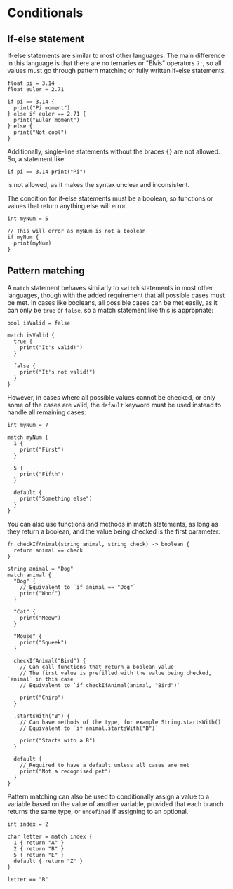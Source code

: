 # Conditionals

## If-else statement

If-else statements are similar to most other languages. The main difference in this language is that there are no ternaries or "Elvis" operators `?:`, so all values must go through pattern matching or fully written if-else statements.

```
float pi = 3.14
float euler = 2.71

if pi == 3.14 {
  print("Pi moment")
} else if euler == 2.71 {
  print("Euler moment")
} else {
  print("Not cool")
}
```

Additionally, single-line statements without the braces `{}` are not allowed. So, a statement like:

```
if pi == 3.14 print("Pi")
```

is not allowed, as it makes the syntax unclear and inconsistent.

The condition for if-else statements must be a boolean, so functions or values that return anything else will error.

```
int myNum = 5

// This will error as myNum is not a boolean
if myNum {
  print(myNum)
}
```

## Pattern matching

A `match` statement behaves similarly to `switch` statements in most other languages, though with the added requirement that all possible cases must be met. In cases like booleans, all possible cases can be met easily, as it can only be `true` or `false`, so a match statement like this is appropriate:

```
bool isValid = false

match isValid {
  true {
    print("It's valid!")
  }

  false {
    print("It's not valid!")
  }
}
```

However, in cases where all possible values cannot be checked, or only some of the cases are valid, the `default` keyword must be used instead to handle all remaining cases:

```
int myNum = 7

match myNum {
  1 {
    print("First")
  }

  5 {
    print("Fifth")
  }

  default {
    print("Something else")
  }
}
```

You can also use functions and methods in match statements, as long as they return a boolean, and the value being checked is the first parameter:

```
fn checkIfAnimal(string animal, string check) -> boolean {
  return animal == check
}

string animal = "Dog"
match animal {
  "Dog" {
    // Equivalent to `if animal == "Dog"`
    print("Woof")
  }

  "Cat" {
    print("Meow")
  }

  "Mouse" {
    print("Squeek")
  }

  checkIfAnimal("Bird") {
    // Can call functions that return a boolean value
    // The first value is prefilled with the value being checked, `animal` in this case
    // Equivalent to `if checkIfAnimal(animal, "Bird")`

    print("Chirp")
  }

  .startsWith("B") {
    // Can have methods of the type, for example String.startsWith()
    // Equivalent to `if animal.startsWith("B")`

    print("Starts with a B")
  }

  default {
    // Required to have a default unless all cases are met
    print("Not a recognised pet")
  }
}
```

Pattern matching can also be used to conditionally assign a value to a variable based on the value of another variable, provided that each branch returns the same type, or `undefined` if assigning to an optional.

```
int index = 2

char letter = match index {
  1 { return "A" }
  2 { return "B" }
  5 { return "E" }
  default { return "Z" }
}

letter == "B"
```

